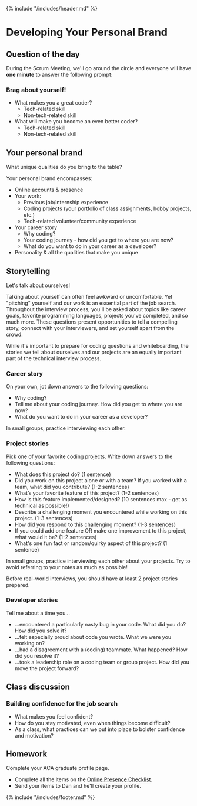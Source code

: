 {% include "/includes/header.md" %}

# Developing Your Personal Brand

## Question of the day

During the Scrum Meeting, we'll go around the circle and everyone will have **one minute** to answer the following prompt:

### Brag about yourself!

* What makes you a great coder?
  * Tech-related skill
  * Non-tech-related skill
* What will make you become an even better coder?
  * Tech-related skill
  * Non-tech-related skill

## Your personal brand

What unique qualities do you bring to the table?

Your personal brand encompasses:
* Online accounts & presence
* Your work:
  * Previous job/internship experience
  * Coding projects (your portfolio of class assignments, hobby projects, etc.)
  * Tech-related volunteer/community experience
* Your career story
  * Why coding?
  * Your coding journey - how did you get to where you are now?
  * What do you want to do in your career as a developer?
* Personality & all the qualities that make you unique

## Storytelling

Let's talk about ourselves!

Talking about yourself can often feel awkward or uncomfortable. Yet "pitching" yourself and our work is an essential part of the job search. Throughout the interview process, you'll be asked about topics like career goals, favorite programming languages, projects you've completed, and so much more. These questions present opportunities to tell a compelling story, connect with your interviewers, and set yourself apart from the crowd.

While it's important to prepare for coding questions and whiteboarding, the stories we tell about ourselves and our projects are an equally important part of the technical interview process.

### Career story

On your own, jot down answers to the following questions:
* Why coding?
* Tell me about your coding journey. How did you get to where you are now?
* What do you want to do in your career as a developer?

In small groups, practice interviewing each other.

### Project stories

Pick one of your favorite coding projects. Write down answers to the following questions:
* What does this project do? (1 sentence)
* Did you work on this project alone or with a team? If you worked with a team, what did you contribute? (1-2 sentences)
* What’s your favorite feature of this project? (1-2 sentences)
* How is this feature implemented/designed? (10 sentences max - get as technical as possible!)
* Describe a challenging moment you encountered while working on this project. (1-3 sentences)
* How did you respond to this challenging moment? (1-3 sentences)
* If you could add one feature OR make one improvement to this project, what would it be? (1-2 sentences)
* What's one fun fact or random/quirky aspect of this project? (1 sentence)
  
In small groups, practice interviewing each other about your projects. Try to avoid referring to your notes as much as possible!

Before real-world interviews, you should have at least 2 project stories prepared.

### Developer stories

Tell me about a time you...
* ...encountered a particularly nasty bug in your code. What did you do? How did you solve it?
* ...felt especially proud about code you wrote. What we were you working on?
* ...had a disagreement with a (coding) teammate. What happened? How did you resolve it?
* ...took a leadership role on a coding team or group project. How did you move the project forward?

## Class discussion

### Building confidence for the job search

* What makes you feel confident?
* How do you stay motivated, even when things become difficult?
* As a class, what practices can we put into place to bolster confidence and motivation?

## Homework

Complete your ACA graduate profile page.
* Complete all the items on the [Online Presence Checklist](https://alumni.austincodingacademy.com/_book/2019-summer/1-online-presence.html#online-presence-checklist).
* Send your items to Dan and he'll create your profile.

{% include "/includes/footer.md" %}
